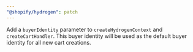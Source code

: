 ```yaml
---
"@shopify/hydrogen": patch
---
```


Add a `buyerIdentity` parameter to `createHydrogenContext` and `createCartHandler`. This buyer identity will be used as the default buyer identity for all new cart creations.
